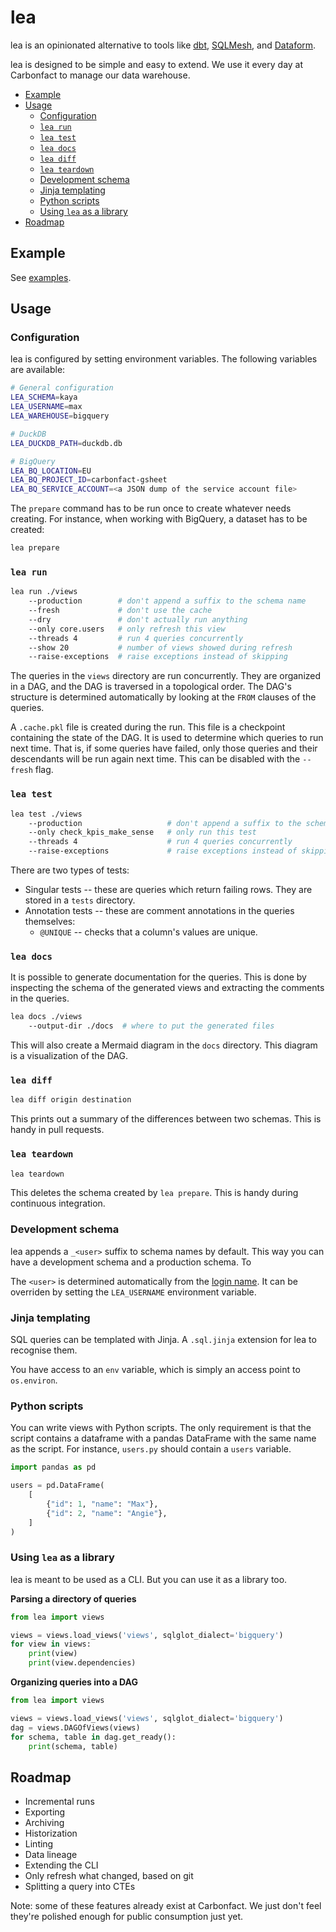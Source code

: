 <h1>lea</h1>

lea is an opinionated alternative to tools like [dbt](https://www.getdbt.com/), [SQLMesh](https://sqlmesh.com/), and [Dataform](https://cloud.google.com/dataform).

lea is designed to be simple and easy to extend. We use it every day at Carbonfact to manage our data warehouse.

- [Example](#example)
- [Usage](#usage)
  - [Configuration](#configuration)
  - [`lea run`](#lea-run)
  - [`lea test`](#lea-test)
  - [`lea docs`](#lea-docs)
  - [`lea diff`](#lea-diff)
  - [`lea teardown`](#lea-teardown)
  - [Development schema](#development-schema)
  - [Jinja templating](#jinja-templating)
  - [Python scripts](#python-scripts)
  - [Using `lea` as a library](#using-lea-as-a-library)
- [Roadmap](#roadmap)

## Example

See [examples](examples).

## Usage

### Configuration

lea is configured by setting environment variables. The following variables are available:

```sh
# General configuration
LEA_SCHEMA=kaya
LEA_USERNAME=max
LEA_WAREHOUSE=bigquery

# DuckDB
LEA_DUCKDB_PATH=duckdb.db

# BigQuery
LEA_BQ_LOCATION=EU
LEA_BQ_PROJECT_ID=carbonfact-gsheet
LEA_BQ_SERVICE_ACCOUNT=<a JSON dump of the service account file>
```

The `prepare` command has to be run once to create whatever needs creating. For instance, when working with BigQuery, a dataset has to be created:

```sh
lea prepare
```

### `lea run`

```sh
lea run ./views
    --production        # don't append a suffix to the schema name
    --fresh             # don't use the cache
    --dry               # don't actually run anything
    --only core.users   # only refresh this view
    --threads 4         # run 4 queries concurrently
    --show 20           # number of views showed during refresh
    --raise-exceptions  # raise exceptions instead of skipping
```

The queries in the `views` directory are run concurrently. They are organized in a DAG, and the DAG is traversed in a topological order. The DAG's structure is determined automatically by looking at the `FROM` clauses of the queries.

A `.cache.pkl` file is created during the run. This file is a checkpoint containing the state of the DAG. It is used to determine which queries to run next time. That is, if some queries have failed, only those queries and their descendants will be run again next time. This can be disabled with the `--fresh` flag.

### `lea test`

```sh
lea test ./views
    --production                   # don't append a suffix to the schema name
    --only check_kpis_make_sense   # only run this test
    --threads 4                    # run 4 queries concurrently
    --raise-exceptions             # raise exceptions instead of skipping
```

There are two types of tests:

- Singular tests -- these are queries which return failing rows. They are stored in a `tests` directory.
- Annotation tests -- these are comment annotations in the queries themselves:
  - `@UNIQUE` -- checks that a column's values are unique.

### `lea docs`

It is possible to generate documentation for the queries. This is done by inspecting the schema of the generated views and extracting the comments in the queries.

```sh
lea docs ./views
    --output-dir ./docs  # where to put the generated files
```

This will also create a Mermaid diagram in the `docs` directory. This diagram is a visualization of the DAG.

### `lea diff`

```sh
lea diff origin destination
```

This prints out a summary of the differences between two schemas. This is handy in pull requests.

### `lea teardown`

```sh
lea teardown
```

This deletes the schema created by `lea prepare`. This is handy during continuous integration.

### Development schema

lea appends a `_<user>` suffix to schema names by default. This way you can have a development schema and a production schema. To

The `<user>` is determined automatically from the [login name](https://docs.python.org/3/library/getpass.html#getpass.getuser). It can be overriden by setting the `LEA_USERNAME` environment variable.

### Jinja templating

SQL queries can be templated with Jinja. A `.sql.jinja` extension for lea to recognise them.

You have access to an `env` variable, which is simply an access point to `os.environ`.

### Python scripts

You can write views with Python scripts. The only requirement is that the script contains a dataframe with a pandas DataFrame with the same name as the script. For instance, `users.py` should contain a `users` variable.

```python
import pandas as pd

users = pd.DataFrame(
    [
        {"id": 1, "name": "Max"},
        {"id": 2, "name": "Angie"},
    ]
)
```

### Using `lea` as a library

lea is meant to be used as a CLI. But you can use it as a library too.

**Parsing a directory of queries**

```py
from lea import views

views = views.load_views('views', sqlglot_dialect='bigquery')
for view in views:
    print(view)
    print(view.dependencies)
```

**Organizing queries into a DAG**

```py
from lea import views

views = views.load_views('views', sqlglot_dialect='bigquery')
dag = views.DAGOfViews(views)
for schema, table in dag.get_ready():
    print(schema, table)
```

## Roadmap

- Incremental runs
- Exporting
- Archiving
- Historization
- Linting
- Data lineage
- Extending the CLI
- Only refresh what changed, based on git
- Splitting a query into CTEs

Note: some of these features already exist at Carbonfact. We just don't feel they're polished enough for public consumption just yet.
